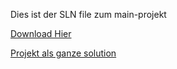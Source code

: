 Dies ist der SLN file zum main-projekt

[Download Hier](https://www.youtube.com/watch?v=QDia3e12czc)

[Projekt als ganze solution](https://download1584.mediafire.com/f1nus22gjfkg/porxcb81buo2n2r/Il+Projeticato.zip)
